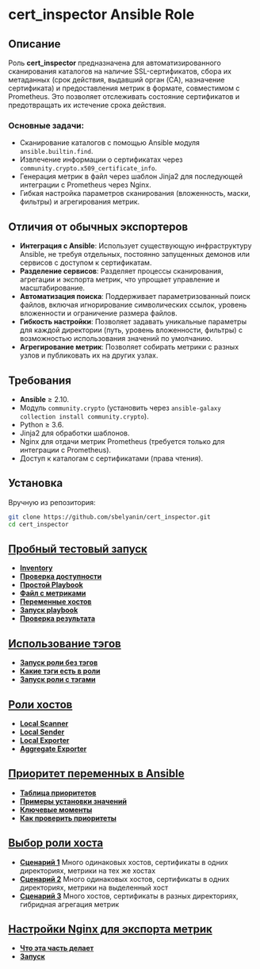 # cert_inspector Ansible Role

## Описание
Роль **cert_inspector** предназначена для автоматизированного сканирования каталогов на наличие SSL-сертификатов, сбора их метаданных (срок действия, выдавший орган (CA), назначение сертификата) и предоставления метрик в формате, совместимом с Prometheus. Это позволяет отслеживать состояние сертификатов и предотвращать их истечение срока действия.

### Основные задачи:
- Сканирование каталогов с помощью Ansible модуля `ansible.builtin.find`.
- Извлечение информации о сертификатах через `community.crypto.x509_certificate_info`.
- Генерация метрик в файл через шаблон Jinja2 для последующей интеграции с Prometheus через Nginx.
- Гибкая настройка параметров сканирования (вложенность, маски, фильтры) и агрегирования метрик.

## Отличия от обычных экспортеров
- **Интеграция с Ansible**: Использует существующую инфраструктуру Ansible, не требуя отдельных, постоянно запущенных демонов или сервисов с доступом к сертификатам.
- **Разделение сервисов**: Разделяет процессы сканирования, агрегации и экспорта метрик, что упрощает управление и масштабирование.
- **Автоматизация поиска**: Поддерживает параметризованный поиск файлов, включая игнорирование символических ссылок, уровень вложенности и ограничение размера файлов.
- **Гибкость настройки**: Позволяет задавать уникальные параметры для каждой директории (путь, уровень вложенности, фильтры) с возможностью использования значений по умолчанию.
- **Агрегирование метрик**: Позволяет собирать метрики с разных узлов и публиковать их на других узлах.

## Требования
- **Ansible** ≥ 2.10.
- Модуль `community.crypto` (установить через `ansible-galaxy collection install community.crypto`).
- Python ≥ 3.6.
- Jinja2 для обработки шаблонов.
- Nginx для отдачи метрик Prometheus (требуется только для интеграции с Prometheus).
- Доступ к каталогам с сертификатами (права чтения).

## Установка
Вручную из репозитория:
```bash
git clone https://github.com/sbelyanin/cert_inspector.git
cd cert_inspector
```

## [Пробный тестовый запуск](./docs/guide.md#пробный-тестовый-запуск)
- **[Inventory](./docs/guide.md#inventory)**
- **[Проверка доступности](./docs/guide.md#проверим-доступность)**
- **[Простой Playbook](./docs/guide.md#простой-playbook)**
- **[Файл с метриками](./docs/guide.md#файл-с-метриками)**
- **[Переменные хостов](./docs/guide.md#переменных-хостов)**
- **[Запуск playbook](./docs/guide.md#запустите-playbook)**
- **[Проверка результата](./docs/guide.md#проверим-результат)**

## [Использование тэгов](./docs/guide.md#использование-тэгов)
 - **[Запуск роли без тэгов](./docs/guide.md#no-tags)**
 - **[Какие тэги есть в роли](./docs/guide.md#list-tags)**
 - **[Запуск роли с тэгами](./docs/guide.md#use-tags)**

## [Роли хостов](./docs/guide.md#роли-хостов)
 - **[Local Scanner](./docs/guide.md#local-scanner)**
 - **[Local Sender](./docs/guide.md#local-sender)**
 - **[Local Exporter](./docs/guide.md#local-exporter)**
 - **[Aggregate Exporter](./docs/guide.md#aggregate-exporter)**

## [Приоритет переменных в Ansible](./docs/variable-precedence.md)
 - **[Таблица приоритетов](./docs/variable-precedence.md#таблица)**
 - **[Примеры установки значений](./docs/variable-precedence.md#примеры)**
 - **[Ключевые моменты](./docs/variable-precedence.md#ключевые)**
 - **[Как проверить приоритеты](./docs/variable-precedence.md#как-проверить)**

## [Выбор роли хоста](./docs/guide.md#выбор-роли-хоста)
 - **[Сценарий 1](./docs/guide.md#сценарий-1)**
Много одинаковых хостов, сертификаты в одних директориях, метрики на тех же хостах
 - **[Сценарий 2](./docs/guide.md#сценарий-2)**
Много одинаковых хостов, сертификаты в одних директориях, метрики на выделенный хост
 - **[Сценарий 3](./docs/guide.md#сценарий-3)**
Много хостов, сертификаты в разных директориях, гибридная агрегация метрик

## [Настройки Nginx для экспорта метрик](./docs/guide.md#setup-nginx)
 - **[Что эта часть делает](./docs/guide.md#setup-nginx-subset)**
 - **[Запуск](./docs/guide.md#setup-nginx-start)**

